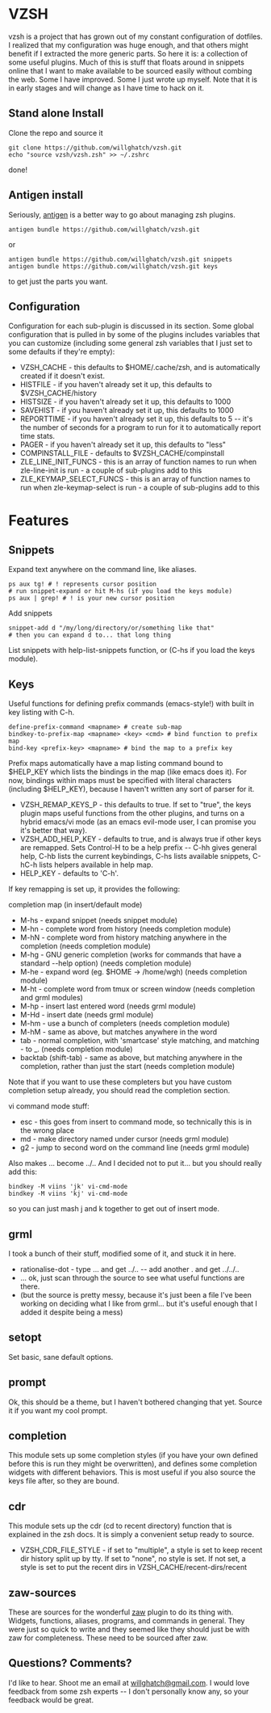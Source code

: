 VZSH
====

vzsh is a project that has grown out of my constant configuration of dotfiles.  I realized that my configuration was huge enough, and that others might benefit if I extracted the more generic parts.  So here it is:  a collection of some useful plugins.  Much of this is stuff that floats around in snippets online that I want to make available to be sourced easily without combing the web.  Some I have improved.  Some I just wrote up myself.  Note that it is in early stages and will change as I have time to hack on it.

Stand alone Install
-------------------

Clone the repo and source it

    git clone https://github.com/willghatch/vzsh.git
    echo "source vzsh/vzsh.zsh" >> ~/.zshrc

done!

Antigen install
---------------

Seriously, [antigen](https://github.com/zsh-users/antigen) is a better way to go about managing zsh plugins.

    antigen bundle https://github.com/willghatch/vzsh.git

or

    antigen bundle https://github.com/willghatch/vzsh.git snippets
    antigen bundle https://github.com/willghatch/vzsh.git keys

to get just the parts you want.

Configuration
-------------

Configuration for each sub-plugin is discussed in its section.  Some global configuration that is pulled in by some of the plugins includes variables that you can customize (including some general zsh variables that I just set to some defaults if they're empty):

- VZSH_CACHE - this defaults to $HOME/.cache/zsh, and is automatically created if it doesn't exist.
- HISTFILE - if you haven't already set it up, this defaults to $VZSH_CACHE/history
- HISTSIZE - if you haven't already set it up, this defaults to 1000
- SAVEHIST - if you haven't already set it up, this defaults to 1000
- REPORTTIME - if you haven't already set it up, this defaults to 5 -- it's the number of seconds for a program to run for it to automatically report time stats.
- PAGER - if you haven't already set it up, this defaults to "less"
- COMPINSTALL_FILE - defaults to $VZSH_CACHE/compinstall
- ZLE_LINE_INIT_FUNCS - this is an array of function names to run when zle-line-init is run - a couple of sub-plugins add to this
- ZLE_KEYMAP_SELECT_FUNCS - this is an array of function names to run when zle-keymap-select is run - a couple of sub-plugins add to this

Features
========

Snippets
--------

Expand text anywhere on the command line, like aliases.

    ps aux tg! # ! represents cursor position
    # run snippet-expand or hit M-hs (if you load the keys module)
    ps aux | grep! # ! is your new cursor position

Add snippets

    snippet-add d "/my/long/directory/or/something like that"
    # then you can expand d to... that long thing

List snippets with help-list-snippets function, or (C-hs if you load the keys module).

Keys
----

Useful functions for defining prefix commands (emacs-style!) with built in key listing with C-h.

    define-prefix-command <mapname> # create sub-map
    bindkey-to-prefix-map <mapname> <key> <cmd> # bind function to prefix map
    bind-key <prefix-key> <mapname> # bind the map to a prefix key

Prefix maps automatically have a map listing command bound to $HELP_KEY which lists the bindings in the map (like emacs does it).
For now, bindings within maps must be specified with literal characters (including $HELP_KEY), because I haven't written any sort of parser for it.

- VZSH_REMAP_KEYS_P - this defaults to true.  If set to "true", the keys plugin maps useful functions from the other plugins, and turns on a hybrid emacs/vi mode (as an emacs evil-mode user, I can promise you it's better that way).
- VZSH_ADD_HELP_KEY - defaults to true, and is always true if other keys are remapped.  Sets Control-H to be a help prefix -- C-hh gives general help, C-hb lists the current keybindings, C-hs lists available snippets, C-hC-h lists helpers available in help map.
- HELP_KEY - defaults to 'C-h'.

If key remapping is set up, it provides the following:

completion map (in insert/default mode)

- M-hs - expand snippet (needs snippet module)
- M-hn - complete word from history (needs completion module)
- M-hN - complete word from history matching anywhere in the completion (needs completion module)
- M-hg - GNU generic completion (works for commands that have a standard --help option) (needs completion module)
- M-he - expand word (eg. $HOME -> /home/wgh) (needs completion module)
- M-ht - complete word from tmux or screen window (needs completion and grml modules)
- M-hp - insert last entered word (needs grml module)
- M-Hd - insert date (needs grml module)
- M-hm - use a bunch of completers (needs completion module)
- M-hM - same as above, but matches anywhere in the word
- tab - normal completion, with 'smartcase' style matching, and matching - to _. (needs completion module)
- backtab (shift-tab) - same as above, but matching anywhere in the completion, rather than just the start (needs completion module)

Note that if you want to use these completers but you have custom completion setup already, you should read the completion section.

vi command mode stuff:
- esc - this goes from insert to command mode, so technically this is in the wrong place
- md - make directory named under cursor (needs grml module)
- g2 - jump to second word on the command line (needs grml module)

Also makes ... become ../..
And I decided not to put it... but you should really add this:

    bindkey -M viins 'jk' vi-cmd-mode
    bindkey -M viins 'kj' vi-cmd-mode

so you can just mash j and k together to get out of insert mode.


grml
----

I took a bunch of their stuff, modified some of it, and stuck it in here.

- rationalise-dot - type ... and get ../.. -- add another . and get ../../..
- ... ok, just scan through the source to see what useful functions are there.
- (but the source is pretty messy, because it's just been a file I've been working on deciding what I like from grml... but it's useful enough that I added it despite being a mess)

setopt
------

Set basic, sane default options.

prompt
------

Ok, this should be a theme, but I haven't bothered changing that yet.  Source it if you want my cool prompt.

completion
----------

This module sets up some completion styles (if you have your own defined before this is run they might be overwritten), and defines some completion widgets with different behaviors.  This is most useful if you also source the keys file after, so they are bound.

cdr
---

This module sets up the cdr (cd to recent directory) function that is explained in the zsh docs.  It is simply a convenient setup ready to source.

- VZSH_CDR_FILE_STYLE - if set to "multiple", a style is set to keep recent dir history split up by tty.  If set to "none", no style is set.  If not set, a style is set to put the recent dirs in VZSH_CACHE/recent-dirs/recent

zaw-sources
-----------

These are sources for the wonderful [zaw](https://github.com/zsh-users/zaw) plugin to do its thing with.  Widgets, functions, aliases, programs, and commands in general.  They were just so quick to write and they seemed like they should just be with zaw for completeness.  These need to be sourced after zaw.

Questions? Comments?
--------------------

I'd like to hear.  Shoot me an email at willghatch@gmail.com.  I would love feedback from some zsh experts -- I don't personally know any, so your feedback would be great.

